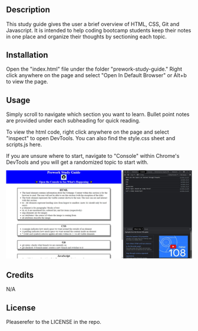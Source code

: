 # <Prework-Study-Guide>

## Description

This study guide gives the user a brief overview of HTML, CSS, Git and Javascript. It is intended to help coding bootcamp students keep their notes in one place and organize their thoughts by sectioning each topic.

## Installation

Open the "index.html" file under the folder "prework-study-guide." Right click anywhere on the page and select "Open In Default Browser" or Alt+b to view the page.

## Usage

Simply scroll to navigate which section you want to learn. Bullet point notes are provided under each subheading for quick reading.

To view the html code, right click anywhere on the page and select "inspect" to open DevTools. You can also find the style.css sheet and scripts.js here. 

If you are unsure where to start, navigate to "Console" within Chrome's DevTools and you will get a randomized topic to start with.

![chrome developer tools opened on the console page](assets/console.jpg)

## Credits

N/A

## License

Pleaserefer to the LICENSE in the repo.